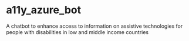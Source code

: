 # a11y_azure_bot
A chatbot to enhance access to information on assistive technologies for people with disabilities in low and middle income countries
